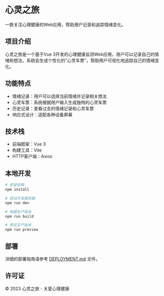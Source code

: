 # 心灵之旅

一款关注心理健康的Web应用，帮助用户记录和追踪情绪变化。

## 项目介绍

心灵之旅是一个基于Vue 3开发的心理健康监测Web应用，用户可以记录自己的情绪和想法，系统会生成个性化的"心灵车票"，帮助用户可视化地追踪自己的情绪变化。

## 功能特点

- 情绪记录：用户可以选择当前情绪并记录相关想法
- 心灵车票：系统根据用户输入生成独特的心灵车票
- 历史记录：查看过去的情绪记录和心灵车票
- 响应式设计：适配各种设备屏幕

## 技术栈

- 前端框架：Vue 3
- 构建工具：Vite
- HTTP客户端：Axios

## 本地开发

```bash
# 安装依赖
npm install

# 启动开发服务器
npm run dev

# 构建生产版本
npm run build

# 预览生产版本
npm run preview
```

## 部署

详细的部署指南请参考 [DEPLOYMENT.md](./DEPLOYMENT.md) 文件。

## 许可证

© 2023 心灵之旅 - 关爱心理健康